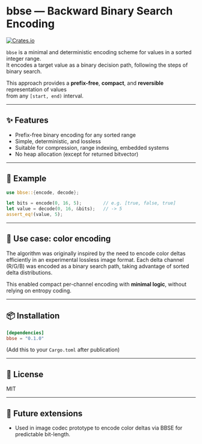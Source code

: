 
# bbse — Backward Binary Search Encoding

[![Crates.io](https://img.shields.io/crates/v/bbse.svg)](https://crates.io/crates/bbse)

`bbse` is a minimal and deterministic encoding scheme for values in a sorted integer range.  
It encodes a target value as a binary decision path, following the steps of binary search.  

This approach provides a **prefix-free**, **compact**, and **reversible** representation of values  
from any `[start, end)` interval.

---

## ✨ Features

- Prefix-free binary encoding for any sorted range
- Simple, deterministic, and lossless
- Suitable for compression, range indexing, embedded systems
- No heap allocation (except for returned bitvector)

---

## 🚀 Example

```rust
use bbse::{encode, decode};

let bits = encode(0, 16, 5);        // e.g. [true, false, true]
let value = decode(0, 16, &bits);   // -> 5
assert_eq!(value, 5);
````

---

## 🎨 Use case: color encoding

The algorithm was originally inspired by the need to encode color deltas efficiently
in an experimental lossless image format. Each delta channel (R/G/B) was encoded
as a binary search path, taking advantage of sorted delta distributions.

This enabled compact per-channel encoding with **minimal logic**, without relying on entropy coding.

---

## 📦 Installation

```toml
[dependencies]
bbse = "0.1.0"
```

(Add this to your `Cargo.toml` after publication)

---

## 📄 License

MIT

---

## 🔬 Future extensions

* Used in image codec prototype to encode color deltas via BBSE for predictable bit-length.

